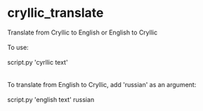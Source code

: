 # cryllic_translate
Translate from Cryllic to English or English to Cryllic<br><br>
To use: <br><br>
script.py 'cyrllic text' <br><br>
<br>
To translate from English to Cryllic, add 'russian' as an argument: <br><br>
script.py 'english text' russian
